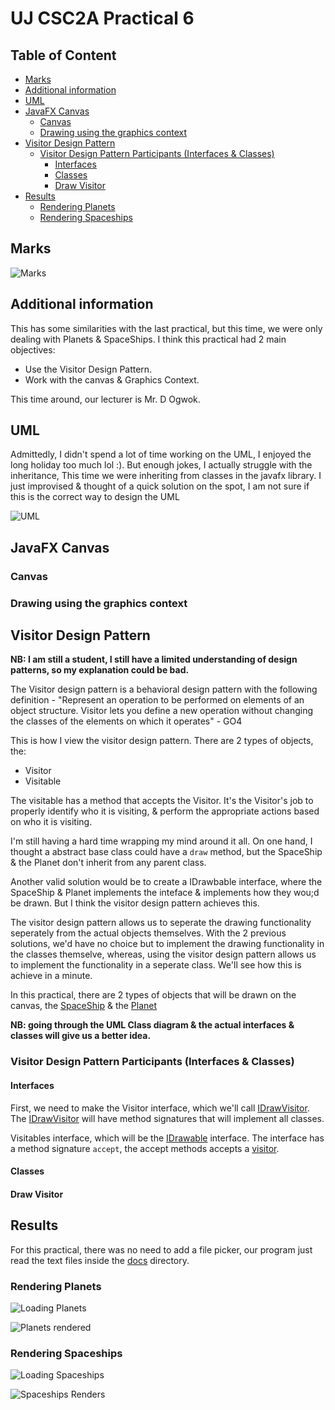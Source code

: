 # UJ CSC2A Practical 6

## Table of Content

- [Marks](#marks)
- [Additional information](#additional-information)
- [UML](#uml)
- [JavaFX Canvas](#javafx-canvas)
    * [Canvas](#canvas)
    * [Drawing using the graphics context](#drawing-using-the-graphics-context)
- [Visitor Design Pattern](#visitor-design-pattern)
    * [Visitor Design Pattern Participants (Interfaces & Classes)](#visitor-design-pattern-participants--interfaces---classes-)
        + [Interfaces](#interfaces)
        + [Classes](#classes)
        + [Draw Visitor](#draw-visitor)
- [Results](#results)
    * [Rendering Planets](#rendering-planets)
    * [Rendering Spaceships](#rendering-spaceships)

## Marks

![Marks](./docs/Marks.png)

## Additional information

This has some similarities with the last practical, but this time, we were only dealing with Planets & SpaceShips. 
I think this practical had 2 main objectives:
- Use the Visitor Design Pattern.
- Work with the canvas & Graphics Context.

This time around, our lecturer is Mr. D Ogwok.

## UML

Admittedly, I didn't spend a lot of time working on the UML, I enjoyed the long holiday too much lol :). But enough jokes,
I actually struggle with the inheritance, This time we were inheriting from classes in the javafx library. I just improvised
& thought of a quick solution on the spot, I am not sure if this is the correct way to design the UML

![UML](./docs/UML.png)

## JavaFX Canvas

### Canvas

### Drawing using the graphics context

## Visitor Design Pattern

**NB: I am still a student, I still have a limited understanding of design patterns, so my explanation could be bad.**

The Visitor design pattern is a behavioral design pattern with the following definition - "Represent an operation to be
performed on elements of an object structure. Visitor lets you define a new operation without changing the classes of
the elements on which it operates" - GO4

This is how I view the visitor design pattern. There are 2 types of objects, the:
- Visitor
- Visitable

The visitable has a method that accepts the Visitor. It's the Visitor's job to properly identify who it is visiting, & 
perform the appropriate actions based on who it is visiting. 

I'm still having a hard time wrapping my mind around it all. On one hand, I thought a abstract base class could have a 
`draw` method, but the SpaceShip & the Planet don't inherit from any parent class.

Another valid solution would be to create a IDrawbable interface, where the SpaceShip & Planet implements the inteface & 
implements how they wou;d be drawn. But I think the visitor design pattern achieves this.

The visitor design pattern allows us to seperate the drawing functionality seperately from the actual objects themselves.
With the 2 previous solutions, we'd have no choice but to implement the drawing functionality in the classes themselve,
whereas, using the visitor design pattern allows us to implement the functionality in a seperate class. We'll see how this
is achieve in a minute.

In this practical, there are 2 types of objects that will be drawn on the canvas, the [SpaceShip](./src/acsse/csc2a/model/SpaceShip.java)
& the [Planet](./src/acsse/csc2a/model/Planet.java)

**NB: going through the UML Class diagram & the actual interfaces & classes will give us a better idea.**

### Visitor Design Pattern Participants (Interfaces & Classes)

#### Interfaces

First, we need to make the Visitor interface, which we'll call [IDrawVisitor](./src/acsse/csc2a/gui/IDrawVisitor.java).
The [IDrawVisitor](./src/acsse/csc2a/gui/IDrawVisitor.java) will have method signatures that will implement all
classes.

Visitables interface, which will be the [IDrawable](./src/acsse/csc2a/gui/IDrawable.java) 
interface. The interface has a method signature `accept`, the accept methods accepts a [visitor](./src/acsse/csc2a/gui/IDrawVisitor.java).

#### Classes

#### Draw Visitor

## Results

For this practical, there was no need to add a file picker, our program just read the text
files inside the [docs](./docs) directory.

### Rendering Planets

![Loading Planets](./docs/LoadingPlanets.png)

![Planets rendered](./docs/RenderingPlanets.png)

### Rendering Spaceships

![Loading Spaceships](./docs/LoadingSpaceships.png)

![Spaceships Renders](./docs/RenderingSpaceships.png)